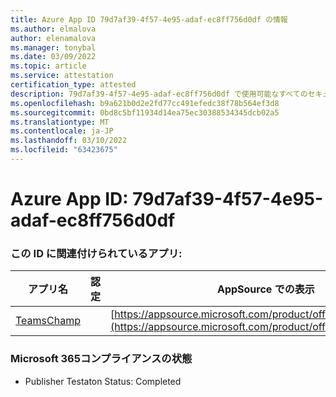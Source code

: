 ```yaml
---
title: Azure App ID 79d7af39-4f57-4e95-adaf-ec8ff756d0df の情報
ms.author: elmalova
author: elenamalova
ms.manager: tonybal
ms.date: 03/09/2022
ms.topic: article
ms.service: attestation
certification_type: attested
description: 79d7af39-4f57-4e95-adaf-ec8ff756d0df で使用可能なすべてのセキュリティおよびコンプライアンス情報。
ms.openlocfilehash: b9a621b0d2e2fd77cc491efedc38f78b564ef3d8
ms.sourcegitcommit: 0bd8c5bf11934d14ea75ec30388534345dcb02a5
ms.translationtype: MT
ms.contentlocale: ja-JP
ms.lasthandoff: 03/10/2022
ms.locfileid: "63423675"
---
```

# <a name="azure-app-id-79d7af39-4f57-4e95-adaf-ec8ff756d0df"></a>Azure App ID: 79d7af39-4f57-4e95-adaf-ec8ff756d0df


### <a name="apps-associated-with-this-id"></a>この ID に関連付けられているアプリ:
| **アプリ名** | **認定** | **AppSource での表示** |
|--------------|---------------|-----------------------|
| [TeamsChamp](https://docs.microsoft.com/microsoft-365-app-certification/forward/WA200001487) |  | [https://appsource.microsoft.com/product/office/WA200001487](https://appsource.microsoft.com/product/office/WA200001487) |

### <a name="microsoft-365-app-compliance-status"></a>Microsoft 365コンプライアンスの状態
- Publisher Testaton Status: Completed
